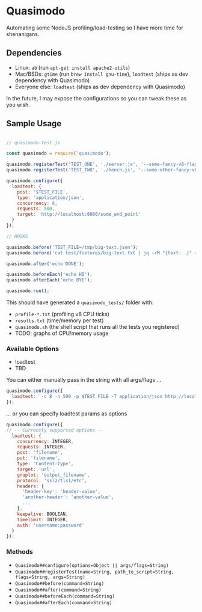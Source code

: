 # Quasimodo

Automating some NodeJS profiling/load-testing so I have more time for shenanigans.

## Dependencies

- Linux: `ab` (run `apt-get install apache2-utils`)
- Mac/BSDs: `gtime` (run `brew install gnu-time`), `loadtest` (ships as dev dependency with Quasimodo)
- Everyone else: `loadtest` (ships as dev dependency with Quasimodo)

In the future, I may expose the configurations so you can tweak these as you wish.

## Sample Usage

```js

// quasimodo-test.js

const quasimodo = require('quasimodo');

quasimodo.registerTest('TEST_ONE', './server.js', '--some-fancy-v8-flag --turbo', 'some_args');
quasimodo.registerTest('TEST_TWO', './bench.js', '--some-other-fancy-v8-flags', 'some_other_args');

quasimodo.configure({
  loadtest: {
    post: '$TEST_FILE',
    type: 'application/json',
    concurrency: 8,
    requests: 500,
    target: 'http://localhost:8080/some_end_point'
  }
});

// HOOKS

quasimodo.before('TEST_FILE=/tmp/big-text.json');
quasimodo.before('cat test/fixtures/big-text.txt | jq -rM "{text: .}" > $TEST_FILE');

quasimodo.after('echo DONE');

quasimodo.beforeEach('echo HI');
quasimodo.afterEach('echo BYE');

quasimodo.run();
```

This should have generated a `quasimodo_tests/` folder with:
- `profile-*.txt` (profiling v8 CPU ticks)
- `results.txt` (time/memory per test)
- `quasimodo.sh` (the shell script that runs all the tests you registered)
- TODO: graphs of CPU/memory usage

### Available Options

- loadtest
- TBD

You can either manually pass in the string with all args/flags ...
```js
quasimodo.configure({
  loadtest: '-c 8 -n 500 -p $TEST_FILE -T application/json http://localhost:3000/end_point'
});
```

... or you can specify loadtest params as options
```js
quasimodo.configure({
// -- Currently supported options --
  loadtest: {
    concurrency: INTEGER,
    requests: INTEGER,
    post: 'filename',
    put: 'filename',
    type: 'Content-Type',
    target: 'url',
    gnuplot: 'output_filename',
    protocol: 'ssl2/tls1/etc',
    headers: {
      'header-key': 'header-value',
      'another-header': 'another-value',
      ...
    },
    keepalive: BOOLEAN,
    timelimit: INTEGER,
    auth: 'username:password'
  }
});

```

### Methods

- `Quasimodo##configure(options=Object || args/flags=String)`
- `Quasimodo##registerTest(name=String, path_to_script=String, flags=String, args=String)`
- `Quasimodo##before(command=String)`
- `Quasimodo##after(command=String)`
- `Quasimodo##beforeEach(command=String)`
- `Quasimodo##afterEach(command=String)`

